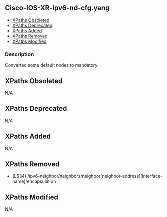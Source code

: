 ## Cisco-IOS-XR-ipv6-nd-cfg.yang

- [XPaths Obsoleted](#xpaths-obsoleted)
- [XPaths Deprecated](#xpaths-deprecated)
- [XPaths Added](#xpaths-added)
- [XPaths Removed](#xpaths-removed)
- [XPaths Modified](#xpaths-modified)

### Description

Converted some default nodes to mandatory.

## XPaths Obsoleted

N/A

## XPaths Deprecated

N/A

## XPaths Added

N/A

## XPaths Removed

- (L534)	/ipv6-neighbor/neighbors/neighbor[neighbor-address][interface-name]/encapsulation

## XPaths Modified

N/A

